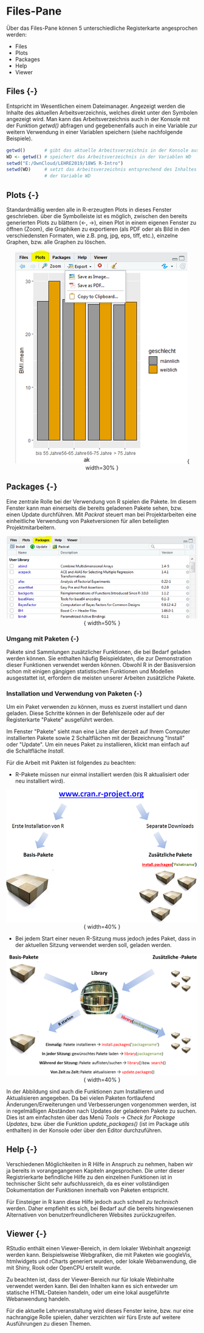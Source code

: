 # Files-Pane



Über das Files-Pane können 5 unterschiedliche Registerkarte angesprochen werden:

* Files
* Plots
* Packages
* Help
* Viewer

## Files {-}

Entspricht im Wesentlichen einem Dateimanager. Angezeigt werden die Inhalte des aktuellen Arbeitsverzeichnis, welches direkt unter den Symbolen angezeigt wird. Man kann das Arbeitsverzeichnis auch in der Konsole mit der Funktion *getwd()* abfragen und gegebenenfalls auch in eine Variable zur weitern Verwendung in einer Variablen speichern (siehe nachfolgende Beispiele).


```r
getwd()       # gibt das aktuelle Arbeitsverzeichnis in der Konsole aus
WD <- getwd() # speichert das Arbeitsverzeichnis in der Variablen WD
setwd("E:/OwnCloud/LEHRE2019/18WS R-Intro")
setwd(WD)     # setzt das Arbeitsverzeichnis entsprechend des Inhaltes 
              # der Variable WD
```

## Plots {-}

Standardmäßig werden alle in R-erzeugten Plots in dieses Fenster geschrieben. über die Symbolleiste ist es möglich, zwischen den bereits generierten Plots zu blättern ($\leftarrow$, $\rightarrow$), einen Plot in einem eigenen Fenster zu öffnen (Zoom), die Graphiken zu exportieren (als PDF oder als Bild in den verschiedensten Formaten, wie z.B. png, jpg, eps, tiff, etc.), einzelne Graphen, bzw. alle Graphen zu löschen.

<center>

![**Abbildung 21**: Das Ausgabefenster für Graphiken und Bilder](Images/05_Plots.PNG){ width=30% }

</center>

## Packages {-}

Eine zentrale Rolle bei der Verwendung von R spielen die Pakete. Im diesem Fenster kann man einerseits die bereits geladenen Pakete sehen, bzw. einen Update durchführen. Mit *Packrat* steuert man bei Projektarbeiten eine einheitliche Verwendung von Paketversionen für allen beteiligten Projektmitarbeitern.

<center>

![**Abbildung 22**: Pakete - der Motor von R](Images/05_Packages_Tab.PNG){ width=50% }

</center>

### Umgang mit Paketen {-}

Pakete sind Sammlungen zusätzlicher Funktionen, die bei Bedarf geladen werden können. Sie enthalten häufig Beispieldaten, die zur Demonstration dieser Funktionen verwendet werden können. Obwohl R in der Basisversion schon mit einigen gängigen statistischen Funktionen und Modellen ausgestattet ist, erfordern die meisten unserer Arbeiten zusätzliche Pakete.

### Installation und Verwendung von Paketen {-}

Um ein Paket verwenden zu können, muss es zuerst installiert und dann geladen. Diese Schritte können in der Befehlszeile oder auf der Registerkarte "Pakete" ausgeführt werden. 

Im Fenster "Pakete" sieht man eine Liste aller derzeit auf Ihrem Computer installierten Pakete sowie 2 Schaltflächen mit der Bezeichnung "Install" oder "Update". Um ein neues Paket zu installieren, klickt man einfach auf die Schaltfläche *Install*.

Für die Arbeit mit Pakten ist folgendes zu beachten:

* R-Pakete müssen nur einmal installiert werden (bis R aktualisiert oder neu installiert wird). 

<center>

![**Abbildung 23**: Laden von Paketen](Images/05_Package_Libraries.PNG){ width=40% }

</center>

* Bei jedem Start einer neuen R-Sitzung muss jedoch jedes Paket, dass in der aktuellen Sitzung verwendet werden soll, geladen werden.

<center>

![**Abbildung 24**: Verwenden von Paketen](Images/05_Package_Verwendung.PNG){ width=40% }

</center>

In der Abbildung sind auch die Funktionen zum Installieren und Aktualisieren angegeben. Da bei vielen Paketen fortlaufend Änderungen/Erweiterungen und Verbesserungen vorgenommen werden, ist in regelmäßigen Abständen nach Updates der geladenen Pakete zu suchen. Dies ist am einfachsten über das Menü *Tools* $\rightarrow$ *Check for Package Updates*, bzw. über die Funktion *update_packages()* (ist im Package *utils* enthalten) in der Konsole oder über den Editor durchzuführen. 

## Help {-}

Verschiedenen Möglichkeiten in R Hilfe in Anspruch zu nehmen, haben wir ja bereits in vorangegangenen Kapiteln angesprochen. Die unter dieser Registrierkarte befindliche Hilfe zu den einzelnen Funktionen ist in technischer Sicht sehr aufschlussreich, da es einer vollständigen Dokumentation der Funktionen innerhalb von Paketen entspricht.

Für Einsteiger in R kann diese Hilfe jedoch auch schnell *zu technisch* werden. Daher empfiehlt es sich, bei Bedarf auf die bereits hingewiesenen Alternativen von benutzerfreundlicheren Websites zurückzugreifen.

## Viewer {-}

RStudio enthält einen Viewer-Bereich, in dem lokaler Webinhalt angezeigt werden kann. Beispielsweise Webgrafiken, die mit Paketen wie googleVis, htmlwidgets und rCharts generiert wurden, oder lokale Webanwendung, die mit Shiny, Rook oder OpenCPU erstellt wurde.

Zu beachten ist, dass der Viewer-Bereich nur für lokale Webinhalte verwendet werden kann. Bei den Inhalten kann es sich entweder um statische HTML-Dateien handeln, oder um eine lokal ausgeführte Webanwendung handeln.

Für die aktuelle Lehrveranstaltung wird dieses Fenster keine, bzw. nur eine nachrangige Rolle spielen, daher verzichten wir fürs Erste auf weitere Ausführungen zu diesen Themen.
